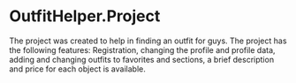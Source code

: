 # OutfitHelper.Project
The project was created to help in finding an outfit for guys. The project has the following features: Registration, changing the profile and profile data, adding and changing outfits to favorites and sections, a brief description and price for each object is available.
